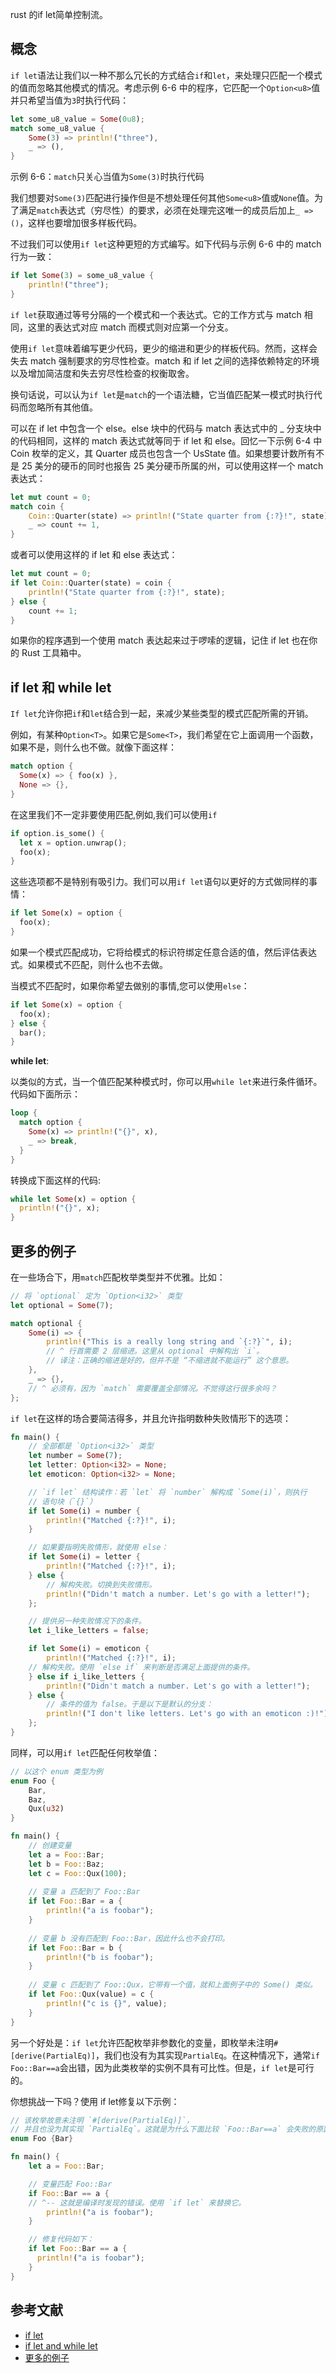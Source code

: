rust 的if let简单控制流。
<!--more-->

## 概念

`if let`语法让我们以一种不那么冗长的方式结合`if`和`let`，来处理只匹配一个模式的值而忽略其他模式的情况。考虑示例 6-6 中的程序，它匹配一个`Option<u8>`值并只希望当值为`3`时执行代码：
```rust
let some_u8_value = Some(0u8);
match some_u8_value {
    Some(3) => println!("three"),
    _ => (),
}
```
示例 6-6：`match`只关心当值为`Some(3)`时执行代码

我们想要对`Some(3)`匹配进行操作但是不想处理任何其他`Some<u8>`值或`None`值。为了满足`match`表达式（穷尽性）的要求，必须在处理完这唯一的成员后加上`_ => ()`，这样也要增加很多样板代码。

不过我们可以使用`if let`这种更短的方式编写。如下代码与示例 6-6 中的 match 行为一致：
```rust
if let Some(3) = some_u8_value {
    println!("three");
}
```
`if let`获取通过等号分隔的一个模式和一个表达式。它的工作方式与 match 相同，这里的表达式对应 match 而模式则对应第一个分支。

使用`if let`意味着编写更少代码，更少的缩进和更少的样板代码。然而，这样会失去 match 强制要求的穷尽性检查。match 和 if let 之间的选择依赖特定的环境以及增加简洁度和失去穷尽性检查的权衡取舍。

换句话说，可以认为`if let`是`match`的一个语法糖，它当值匹配某一模式时执行代码而忽略所有其他值。

可以在 if let 中包含一个 else。else 块中的代码与 match 表达式中的 _ 分支块中的代码相同，这样的 match 表达式就等同于 if let 和 else。回忆一下示例 6-4 中 Coin 枚举的定义，其 Quarter 成员也包含一个 UsState 值。如果想要计数所有不是 25 美分的硬币的同时也报告 25 美分硬币所属的州，可以使用这样一个 match 表达式：

```rust
let mut count = 0;
match coin {
    Coin::Quarter(state) => println!("State quarter from {:?}!", state),
    _ => count += 1,
}
```
或者可以使用这样的 if let 和 else 表达式：
```rust
let mut count = 0;
if let Coin::Quarter(state) = coin {
    println!("State quarter from {:?}!", state);
} else {
    count += 1;
}
```
如果你的程序遇到一个使用 match 表达起来过于啰嗦的逻辑，记住 if let 也在你的 Rust 工具箱中。

## if let 和 while let
`If let`允许你把`if`和`let`结合到一起，来减少某些类型的模式匹配所需的开销。

例如，有某种`Option<T>`。如果它是`Some<T>`，我们希望在它上面调用一个函数，如果不是，则什么也不做。就像下面这样：
```rust
match option {
  Some(x) => { foo(x) },
  None => {},
}
```
在这里我们不一定非要使用匹配,例如,我们可以使用`if`
```rust
if option.is_some() {
  let x = option.unwrap();
  foo(x);
}
```
这些选项都不是特别有吸引力。我们可以用`if let`语句以更好的方式做同样的事情：
```rust
if let Some(x) = option {
  foo(x);
}
```
如果一个模式匹配成功，它将给模式的标识符绑定任意合适的值，然后评估表达式。如果模式不匹配，则什么也不去做。

当模式不匹配时，如果你希望去做别的事情,您可以使用`else`：
```rust
if let Some(x) = option {
  foo(x);
} else {
  bar();
}
```

**while let**:

以类似的方式，当一个值匹配某种模式时，你可以用`while let`来进行条件循环。代码如下面所示：
```rust
loop {
  match option {
    Some(x) => println!("{}", x),
    _ => break,
  }
}
```
转换成下面这样的代码:
```rust
while let Some(x) = option {
  println!("{}", x);
}
```

## 更多的例子

在一些场合下，用`match`匹配枚举类型并不优雅。比如：
```rust
// 将 `optional` 定为 `Option<i32>` 类型
let optional = Some(7);

match optional {
    Some(i) => {
        println!("This is a really long string and `{:?}`", i);
        // ^ 行首需要 2 层缩进。这里从 optional 中解构出 `i`。
        // 译注：正确的缩进是好的，但并不是 “不缩进就不能运行” 这个意思。
    },
    _ => {},
    // ^ 必须有，因为 `match` 需要覆盖全部情况。不觉得这行很多余吗？
};
```

`if let`在这样的场合要简洁得多，并且允许指明数种失败情形下的选项：
```rust
fn main() {
    // 全部都是 `Option<i32>` 类型
    let number = Some(7);
    let letter: Option<i32> = None;
    let emoticon: Option<i32> = None;

    // `if let` 结构读作：若 `let` 将 `number` 解构成 `Some(i)`，则执行
    // 语句块（`{}`）
    if let Some(i) = number {
        println!("Matched {:?}!", i);
    }

    // 如果要指明失败情形，就使用 else：
    if let Some(i) = letter {
        println!("Matched {:?}!", i);
    } else {
        // 解构失败。切换到失败情形。
        println!("Didn't match a number. Let's go with a letter!");
    };

    // 提供另一种失败情况下的条件。
    let i_like_letters = false;

    if let Some(i) = emoticon {
        println!("Matched {:?}!", i);
    // 解构失败。使用 `else if` 来判断是否满足上面提供的条件。
    } else if i_like_letters {
        println!("Didn't match a number. Let's go with a letter!");
    } else {
        // 条件的值为 false。于是以下是默认的分支：
        println!("I don't like letters. Let's go with an emoticon :)!");
    };
}
```

同样，可以用`if let`匹配任何枚举值：
```rust
// 以这个 enum 类型为例
enum Foo {
    Bar,
    Baz,
    Qux(u32)
}

fn main() {
    // 创建变量
    let a = Foo::Bar;
    let b = Foo::Baz;
    let c = Foo::Qux(100);
    
    // 变量 a 匹配到了 Foo::Bar
    if let Foo::Bar = a {
        println!("a is foobar");
    }
    
    // 变量 b 没有匹配到 Foo::Bar，因此什么也不会打印。
    if let Foo::Bar = b {
        println!("b is foobar");
    }
    
    // 变量 c 匹配到了 Foo::Qux，它带有一个值，就和上面例子中的 Some() 类似。
    if let Foo::Qux(value) = c {
        println!("c is {}", value);
    }
}
```


另一个好处是：`if let`允许匹配枚举非参数化的变量，即枚举未注明`#[derive(PartialEq)]`，我们也没有为其实现`PartialEq`。在这种情况下，通常`if Foo::Bar==a`会出错，因为此类枚举的实例不具有可比性。但是，`if let`是可行的。

你想挑战一下吗？使用 if let修复以下示例：
```rust
// 该枚举故意未注明 `#[derive(PartialEq)]`，
// 并且也没为其实现 `PartialEq`。这就是为什么下面比较 `Foo::Bar==a` 会失败的原因。
enum Foo {Bar}

fn main() {
    let a = Foo::Bar;

    // 变量匹配 Foo::Bar
    if Foo::Bar == a {
    // ^-- 这就是编译时发现的错误。使用 `if let` 来替换它。
        println!("a is foobar");
    }

    // 修复代码如下：
    if let Foo::Bar == a {
      println!("a is foobar");
    }
}
```

## 参考文献

- [if let](https://kaisery.github.io/trpl-zh-cn/ch06-03-if-let.html)
- [if let and while let](https://wiki.jikexueyuan.com/project/rust/if-let.html)
- [更多的例子](https://rustwiki.org/zh-CN/rust-by-example/flow_control/if_let.html)


